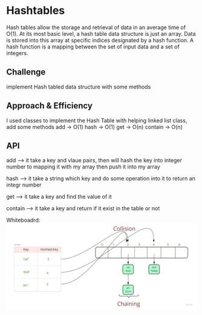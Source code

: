 # Hashtables

Hash tables allow the storage and retrieval of data in an average time of O(1). At its most basic level, a hash table data structure is just an array. Data is stored into this array at specific indices designated by a hash function. A hash function is a mapping between the set of input data and a set of integers.

## Challenge

implement Hash tabled data structure with some methods

## Approach & Efficiency

I used classes to implement the Hash Table with helping linked list class, add some methods
add -> O(1)
hash -> O(1)
get -> O(n)
contain -> O(n)

## API

add --> it take a key and vlaue pairs, then will hash the key into integer number to mapping it with my array then push it into my array

hash --> it take a string which key and do some operation into it to return an integr number

get --> it take a key and find the value of it

contain --> it take a key and return if it exist in the table or not

Whiteboadrd:
![w](/assets/Hashtable.jpg)
